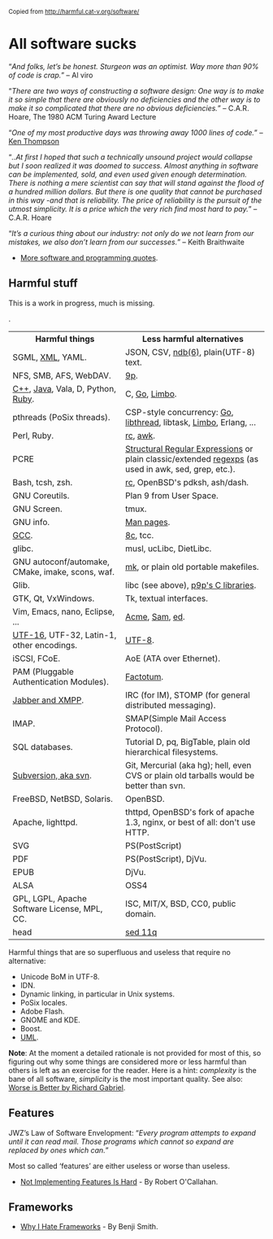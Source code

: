 <small>Copied from http://harmful.cat-v.org/software/</small>
<h1>All software sucks</h1>

<p>&ldquo;<em>And folks, let&rsquo;s be honest. Sturgeon was an optimist. Way more than 90% of code is crap.</em>&rdquo; &ndash; Al viro</p>

<p>&ldquo;<em>There are two ways of constructing a software design: One way is to make it so simple that there are obviously no deficiencies and the other way is to make it so complicated that there are no obvious deficiencies.</em>&rdquo; &ndash; C.A.R. Hoare, The 1980 ACM Turing Award Lecture</p>

<p>&ldquo;<em>One of my most productive days was throwing away 1000 lines of code.</em>&rdquo; &ndash; <a href="http://genius.cat-v.org/ken-thompson/">Ken Thompson</a></p>

<p>&ldquo;<em>..At first I hoped that such a technically unsound project would collapse but I
soon realized it was doomed to success. Almost anything in software can be
implemented, sold, and even used given enough determination. There is nothing a
mere scientist can say that will stand against the flood of a hundred million
dollars. But there is one quality that cannot be purchased in this way -and
that is reliability. The price of reliability is the pursuit of the utmost
simplicity. It is a price which the very rich find most hard to pay.</em>&rdquo; &ndash; C.A.R. Hoare</p>

<p>&ldquo;<em>It&rsquo;s a curious thing about our industry: not only do we not learn from our mistakes, we also don&rsquo;t learn from our successes.</em>&rdquo;  &ndash; Keith Braithwaite</p>

<ul>
<li><a href="http://quotes.cat-v.org/programming/">More software and programming quotes</a>.</li>
</ul>


<h2>Harmful stuff</h2>

<p>This is a work in progress, much is missing.</p>

<table>
<tr><th>Harmful things</th><th>Less harmful alternatives</th></tr>
<tr><td>SGML, <a href="xml/">XML</a>, YAML.</td><td>JSON, CSV, <a href="http://man.cat-v.org/plan_9/6/ndb">ndb(6)</a>, plain(UTF-8) text.</td></tr>
<tr><td>NFS, SMB, AFS, WebDAV.</td><td><a href="http://9p.cat-v.org">9p</a>.</td></tr>
<tr><td><a href="c++/">C++</a>, <a href="java/">Java</a>, Vala, D, Python, <a href="ruby/">Ruby</a>.</td><td>C, <a href="http://go-lang.cat-v.org">Go</a>, <a href="http://limbo.cat-v.org">Limbo</a>.</td></tr>
<tr><td>pthreads (PoSix threads).</td><td>CSP-style concurrency: <a href="http://go-lang.cat-v.org">Go</a>, <a href="http://man.cat-v.org/plan_9/2/thread">libthread</a>, libtask, <a href="http://limbo.cat-v.org">Limbo</a>, Erlang, ...</td></tr>
<tr><td>Perl, Ruby.</td><td><a href="http://rc.cat-v.org">rc</a>, <a href="http://man.cat-v.org/plan_9/1/awk">awk</a>.</td></tr>
<tr><td>PCRE</td><td><a href="http://doc.cat-v.org/bell_labs/structural_regexps/">Structural Regular Expressions</a> or plain classic/extended <a href="http://man.cat-v.org/plan_9/6/regexp">regexps</a> (as used in awk, sed, grep, etc.).</td></tr>
<tr><td>Bash, tcsh, zsh.</td><td><a href="http://rc.cat-v.org">rc</a>, OpenBSD's pdksh, ash/dash.</td></tr>
<tr><td>GNU Coreutils.</td><td>Plan 9 from User Space.</td></tr>
<tr><td>GNU Screen.</td><td>tmux.</td></tr>
<tr><td>GNU info.</td><td><a href="http://man.cat-v.org">Man pages</a>.</td></tr>
<tr><td><a href="GCC">GCC</a>.</td><td><a href="http://man.cat-v.org/plan_9/1/2c">8c</a>, tcc.</td></tr>
<tr><td>glibc.</td><td>musl, ucLibc, DietLibc.</td></tr>
<tr><td>GNU autoconf/automake, CMake, imake, scons, waf.</td><td><a href="http://doc.cat-v.org/plan_9/4th_edition/papers/mk">mk</a>, or plain old portable makefiles.</td></tr>
<tr><td>Glib.</td><td>libc (see above), <a href="http://man.cat-v.org/p9p/3/">p9p's C libraries</a>.</td></tr>
<tr><td>GTK, Qt, VxWindows.</td><td>Tk, textual interfaces.</td></tr>
<tr><td>Vim, Emacs, nano, Eclipse, ...</td><td><a href="http://acme.cat-v.org">Acme</a>, <a href="http://sam.cat-v.org">Sam</a>, <a href="http://man.cat-v.org/plan_9/1/ed">ed</a>.</td></tr>
<tr><td><a href="http://benlynn.blogspot.com/2011/02/utf-8-good-utf-16-bad_07.html">UTF-16</a>, UTF-32, Latin-1, other encodings.</td><td><a href="http://doc.cat-v.org/bell_labs/utf-8_history">UTF-8</a>.</td>.</tr>
<tr><td>iSCSI, FCoE.</td><td>AoE (ATA over Ethernet).</td></tr>
<tr><td>PAM (Pluggable Authentication Modules).</td><td><a href="http://doc.cat-v.org/plan_9/4th_edition/papers/auth">Factotum</a>.</td></tr>
<tr><td><a href="xml/xmpp/">Jabber and XMPP</a>.</td><td>IRC (for IM), STOMP (for general distributed messaging).</td></tr>
<tr><td>IMAP.</td><td>SMAP(Simple Mail Access Protocol).</td></tr>
<tr><td>SQL databases.</td><td>Tutorial D, pq, BigTable, plain old hierarchical filesystems.</td></tr>
<tr><td><a href="svn/">Subversion, aka svn</a>.</td><td>Git, Mercurial (aka hg); hell, even CVS or plain old tarballs would be better than svn.</td></tr>
<tr><td>FreeBSD, NetBSD, Solaris.</td><td>OpenBSD.</td></tr>
<tr><td>Apache, lighttpd.</td><td>thttpd, OpenBSD's fork of apache 1.3, nginx, or best of all: don't use HTTP.</td></tr>
<tr><td>SVG</td><td>PS(PostScript)</td></tr>
<tr><td>PDF</td><td>PS(PostScript), DjVu.</td></tr>
<tr><td>EPUB</td><td>DjVu.</td></tr>
<tr><td>ALSA</td><td>OSS4</td></tr>
<tr><td>GPL, LGPL, Apache Software License, MPL, CC.</td><td>ISC, MIT/X, BSD, CC0, public domain.</td></tr>
<tr><td>head</td><td><a href="http://man.cat-v.org/unix_8th/1/sed">sed 11q</a></td></tr>
</table>


<p>Harmful things that are so superfluous and useless that require no alternative:</p>

<ul>
<li>Unicode BoM in UTF-8.</li>
<li>IDN.</li>
<li>Dynamic linking, in particular in Unix systems.</li>
<li>PoSix locales.</li>
<li>Adobe Flash.</li>
<li>GNOME and KDE.</li>
<li>Boost.</li>
<li><a href="http://archive.eiffel.com/doc/manuals/technology/bmarticles/uml/page.html">UML</a>.</li>
</ul>


<p><strong>Note</strong>: At the moment a detailed rationale is not provided for most of this, so figuring out why some things are considered more or less harmful than others is left as an exercise for the reader. Here is a hint: <em>complexity</em> is the bane of all software, <em>simplicity</em> is the most important quality. See also: <a href="http://doc.cat-v.org/programming/worse_is_better">Worse is Better by Richard Gabriel</a>.</p>

<h2>Features</h2>

<p>JWZ&rsquo;s Law of Software Envelopment: &ldquo;<em>Every program attempts to expand until it can read mail. Those programs which cannot so expand are replaced by ones which can.</em>&rdquo;</p>

<p>Most so called &lsquo;features&rsquo; are either useless or worse than useless.</p>

<ul>
<li><a href="http://weblogs.mozillazine.org/roc/archives/2010/06/not_implementin.html">Not Implementing Features Is Hard</a> - By Robert O'Callahan.</li>
</ul>


<h2>Frameworks</h2>

<ul>
<li><a href="http://discuss.joelonsoftware.com/default.asp?joel.3.219431">Why I Hate Frameworks</a> - By Benji Smith.</li>
</ul>
